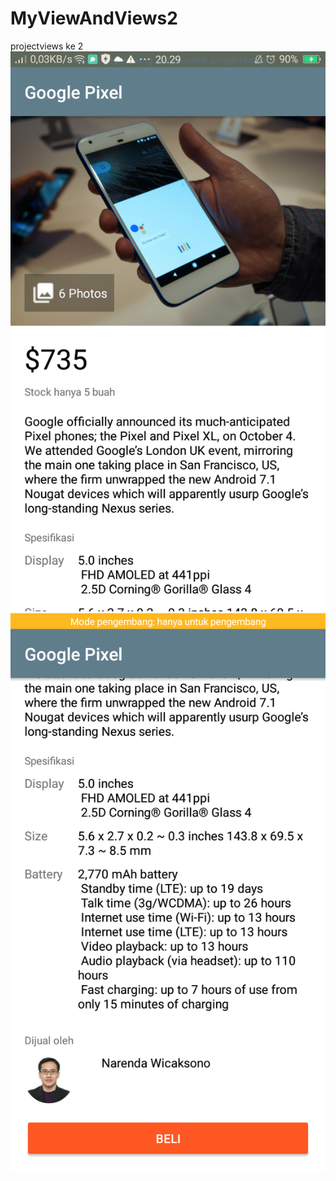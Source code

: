 # MyViewAndViews2
projectviews ke 2
![alt text](https://github.com/1nt4ni/MyViewAndViews2/blob/master/Screenshot_2020-09-09-20-29-42-69.png)
![alt text](https://github.com/1nt4ni/MyViewAndViews2/blob/master/Screenshot_2020-09-09-20-29-45-50.png)
